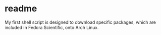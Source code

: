 # readme
My first shell script is designed to download specific packages, which are included in Fedora Scientific, onto Arch Linux.
